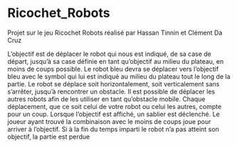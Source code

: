 # Ricochet_Robots
Projet sur le jeu Ricochet Robots réalisé par Hassan Tinnin et Clément Da Cruz

L’objectif est de déplacer le robot qui nous est indiqué, de sa case de départ, jusqu’à sa case définie en tant qu’objectif au milieu du plateau, en moins de coups possible.
Le robot bleu devra se déplacer vers l’objectif bleu avec le symbol qui lui est indiqué au milieu du plateau tout le long de la partie.
Le robot se déplace soit horizontalement, soit verticalement sans s’arrêter, jusqu’à rencontrer un obstacle.
Il est possible de déplacer les autres robots afin de les utiliser en tant qu’obstacle mobile.
Chaque déplacement, que ce soit celui de votre robot ou celui les autres, compte pour un coup.
Lorsque l’objectif est affiché, un sablier est déclenché. Le joueur ayant trouvé la combinaison avec le moins de coups joue pour arriver à l’objectif. Si à la fin du temps imparti le robot n’a pas atteint son objectif, la partie est perdue
